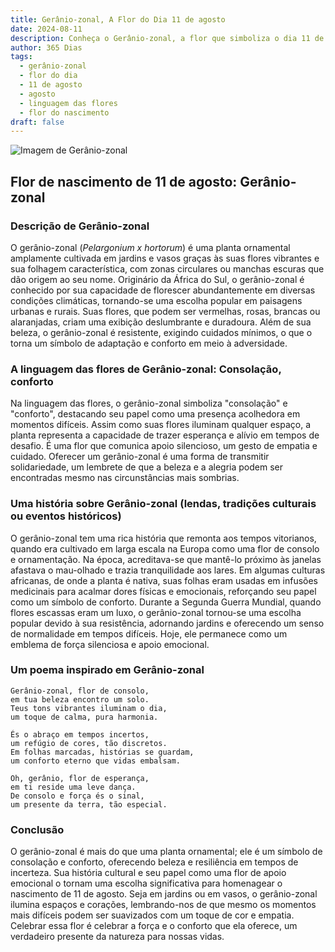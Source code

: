 ```yaml
---
title: Gerânio-zonal, A Flor do Dia 11 de agosto
date: 2024-08-11
description: Conheça o Gerânio-zonal, a flor que simboliza o dia 11 de agosto e seu significado 'Consolação, conforto'. Explore a beleza e o simbolismo desta flor encantadora.
author: 365 Dias
tags:
  - gerânio-zonal
  - flor do dia
  - 11 de agosto
  - agosto
  - linguagem das flores
  - flor do nascimento
draft: false
---
```


![Imagem de Gerânio-zonal](https://cdn.pixabay.com/photo/2013/11/04/19/02/red-205385_1280.jpg#center)


## Flor de nascimento de 11 de agosto: Gerânio-zonal

### Descrição de Gerânio-zonal

O gerânio-zonal (_Pelargonium x hortorum_) é uma planta ornamental amplamente cultivada em jardins e vasos graças às suas flores vibrantes e sua folhagem característica, com zonas circulares ou manchas escuras que dão origem ao seu nome. Originário da África do Sul, o gerânio-zonal é conhecido por sua capacidade de florescer abundantemente em diversas condições climáticas, tornando-se uma escolha popular em paisagens urbanas e rurais. Suas flores, que podem ser vermelhas, rosas, brancas ou alaranjadas, criam uma exibição deslumbrante e duradoura. Além de sua beleza, o gerânio-zonal é resistente, exigindo cuidados mínimos, o que o torna um símbolo de adaptação e conforto em meio à adversidade.

### A linguagem das flores de Gerânio-zonal: Consolação, conforto

Na linguagem das flores, o gerânio-zonal simboliza "consolação" e "conforto", destacando seu papel como uma presença acolhedora em momentos difíceis. Assim como suas flores iluminam qualquer espaço, a planta representa a capacidade de trazer esperança e alívio em tempos de desafio. É uma flor que comunica apoio silencioso, um gesto de empatia e cuidado. Oferecer um gerânio-zonal é uma forma de transmitir solidariedade, um lembrete de que a beleza e a alegria podem ser encontradas mesmo nas circunstâncias mais sombrias.

### Uma história sobre Gerânio-zonal (lendas, tradições culturais ou eventos históricos)

O gerânio-zonal tem uma rica história que remonta aos tempos vitorianos, quando era cultivado em larga escala na Europa como uma flor de consolo e ornamentação. Na época, acreditava-se que mantê-lo próximo às janelas afastava o mau-olhado e trazia tranquilidade aos lares. Em algumas culturas africanas, de onde a planta é nativa, suas folhas eram usadas em infusões medicinais para acalmar dores físicas e emocionais, reforçando seu papel como um símbolo de conforto. Durante a Segunda Guerra Mundial, quando flores escassas eram um luxo, o gerânio-zonal tornou-se uma escolha popular devido à sua resistência, adornando jardins e oferecendo um senso de normalidade em tempos difíceis. Hoje, ele permanece como um emblema de força silenciosa e apoio emocional.

### Um poema inspirado em Gerânio-zonal

```
Gerânio-zonal, flor de consolo,  
em tua beleza encontro um solo.  
Teus tons vibrantes iluminam o dia,  
um toque de calma, pura harmonia.  

És o abraço em tempos incertos,  
um refúgio de cores, tão discretos.  
Em folhas marcadas, histórias se guardam,  
um conforto eterno que vidas embalsam.  

Oh, gerânio, flor de esperança,  
em ti reside uma leve dança.  
De consolo e força és o sinal,  
um presente da terra, tão especial.  
```

### Conclusão

O gerânio-zonal é mais do que uma planta ornamental; ele é um símbolo de consolação e conforto, oferecendo beleza e resiliência em tempos de incerteza. Sua história cultural e seu papel como uma flor de apoio emocional o tornam uma escolha significativa para homenagear o nascimento de 11 de agosto. Seja em jardins ou em vasos, o gerânio-zonal ilumina espaços e corações, lembrando-nos de que mesmo os momentos mais difíceis podem ser suavizados com um toque de cor e empatia. Celebrar essa flor é celebrar a força e o conforto que ela oferece, um verdadeiro presente da natureza para nossas vidas.